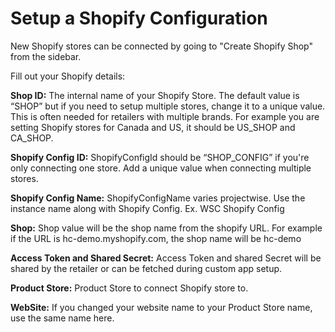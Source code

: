 # Setup a Shopify Configuration

New Shopify stores can be connected by going to "Create Shopify Shop" from the sidebar.

Fill out your Shopify details:

**Shop ID:** The internal name of your Shopify Store. The default value is “SHOP” but if you need to setup multiple stores, change it to a unique value. This is often needed for retailers with multiple brands. For example you are setting Shopify stores for Canada and US, it should be US_SHOP and CA_SHOP. 

**Shopify Config ID:** ShopifyConfigId should be “SHOP_CONFIG” if you're only connecting one store. Add a unique value when connecting multiple stores.


**Shopify Config Name:** ShopifyConfigName varies projectwise. Use the instance name along with Shopify Config. Ex. WSC Shopify Config

**Shop:** Shop value will be the shop name from the shopify URL. For example if the URL is hc-demo.myshopify.com, the shop name will be hc-demo

**Access Token and Shared Secret:**  Access Token and shared Secret will be shared by the retailer or can be fetched during custom app setup.

**Product Store:** Product Store to connect Shopify store to.

**WebSite:** If you changed your website name to your Product Store name, use the same name here.

